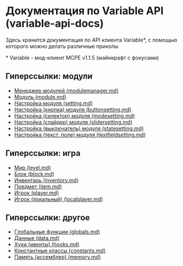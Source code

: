 # Документация по Variable API (variable-api-docs)
Здесь хранится документация по API клиента Variable*, с помощью которого можно делать различные приколы

\* Variable - мод-клиент MCPE v1.1.5 (майнкрафт с фокусами)

## Гиперссылки: модули
* [Менеджер модулей (modulemanager.md)](documentation/modules/modulemanager.md)
* [Модуль (module.md)](documentation/modules/module.md)
* [Настройка модуля (setting.md)](documentation/modules/setting.md)
* [Настройка (кнопка) модуля (buttonsetting.md)](documentation/modules/buttonsetting.md)
* [Настройка (селектор) модуля (modesetting.md)](documentation/modules/modesetting.md)
* [Настройка (слайдер) модуля (slidersetting.md)](documentation/modules/slidersetting.md)
* [Настройка (выключатель) модуля (statesetting.md)](documentation/modules/statesetting.md)
* [Настройка (текст. поле) модуля (textfieldsetting.md)](documentation/modules/textfieldsetting.md)

## Гиперссылки: игра
* [Мир (level.md)](documentation/game/level.md)
* [Блок (block.md)](documentation/game/block.md)
* [Инвентарь (inventory.md)](documentation/game/inventory.md)
* [Предмет (item.md)](documentation/game/item.md)
* [Игрок (player.md)](documentation/game/player.md)
* [Игрок (локальный) (localplayer.md)](documentation/game/localplayer.md)

## Гиперссылки: другое
* [Глобальные функции (globals.md)](documentation/other/globals.md)
* [Данные (data.md)](documentation/other/data.md)
* [Хуки (ивенты) (hooks.md)](documentation/other/hooks.md)
* [Константные классы (constants.md)](documentation/other/constants.md)
* [Память (ассемблер) (memory.md)](documentation/other/memory.md)
